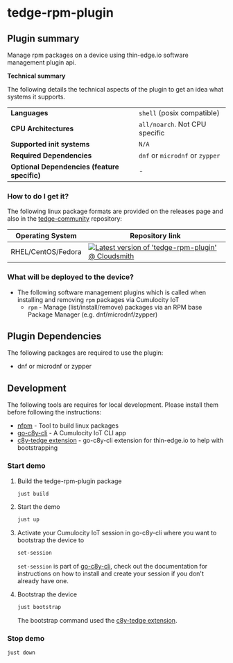 # tedge-rpm-plugin

## Plugin summary

Manage rpm packages on a device using thin-edge.io software management plugin api.

**Technical summary**

The following details the technical aspects of the plugin to get an idea what systems it supports.

|||
|--|--|
|**Languages**|`shell` (posix compatible)|
|**CPU Architectures**|`all/noarch`. Not CPU specific|
|**Supported init systems**|`N/A`|
|**Required Dependencies**|`dnf` or `microdnf` or `zypper`|
|**Optional Dependencies (feature specific)**|-|

### How to do I get it?

The following linux package formats are provided on the releases page and also in the [tedge-community](https://cloudsmith.io/~thinedge/repos/community/packages/) repository:

|Operating System|Repository link|
|--|--|
|RHEL/CentOS/Fedora|[![Latest version of 'tedge-rpm-plugin' @ Cloudsmith](https://api-prd.cloudsmith.io/v1/badges/version/thinedge/community/rpm/tedge-rpm-plugin/latest/a=noarch;d=any-distro%252Fany-version;t=binary/?render=true&show_latest=true)](https://cloudsmith.io/~thinedge/repos/community/packages/detail/rpm/tedge-rpm-plugin/latest/a=noarch;d=any-distro%252Fany-version;t=binary/)|


### What will be deployed to the device?

* The following software management plugins which is called when installing and removing `rpm` packages via Cumulocity IoT
    * `rpm` - Manage (list/install/remove) packages via an RPM base Package Manager (e.g. dnf/microdnf/zypper)


## Plugin Dependencies

The following packages are required to use the plugin:

* dnf or microdnf or zypper

## Development

The following tools are requires for local development. Please install them before following the instructions:

* [nfpm](https://nfpm.goreleaser.com/tips/) - Tool to build linux packages
* [go-c8y-cli](https://goc8ycli.netlify.app/) - A Cumulocity IoT CLI app
* [c8y-tedge extension](https://github.com/thin-edge/c8y-tedge) - go-c8y-cli extension for thin-edge.io to help with bootstrapping

### Start demo

1. Build the tedge-rpm-plugin package

    ```sh
    just build
    ```

2. Start the demo

    ```sh
    just up
    ```

3. Activate your Cumulocity IoT session in go-c8y-cli where you want to bootstrap the device to

    ```sh
    set-session
    ```

    `set-session` is part of [go-c8y-cli](https://goc8ycli.netlify.app/), check out the documentation for instructions on how to install and create your session if you don't already have one.

4. Bootstrap the device

    ```sh
    just bootstrap
    ```

    The bootstrap command used the [c8y-tedge extension](https://github.com/thin-edge/c8y-tedge).

### Stop demo

```sh
just down
```
